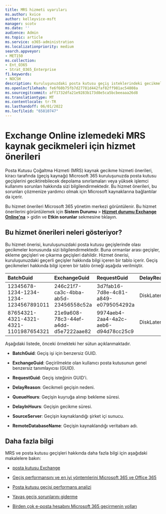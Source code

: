 ```yaml
---
title: MRS hizmeti uyarıları
ms.author: kvice
author: kelleyvice-msft
manager: scotv
ms.date: ''
audience: Admin
ms.topic: article
ms.service: o365-administration
ms.localizationpriority: medium
search.appveyor:
- MET150
ms.collection:
- Ent_O365
- Strat_O365_Enterprise
f1.keywords:
- NOCSH
description: Kuruluşunuzdaki posta kutusu geçiş isteklerindeki gecikmeleri izlemek için posta kutusu geçiş hizmeti önerilerini kullanın.
ms.openlocfilehash: fe6f60b75fb7d27781d442faf82ff981ac54808a
ms.sourcegitcommit: aff1732dfa21e9283b173d8e5ca5bcbeeaaa26d8
ms.translationtype: MT
ms.contentlocale: tr-TR
ms.lasthandoff: 06/01/2022
ms.locfileid: "65810747"
---
```

# <a name="service-advisories-for-mrs-source-delays-in-exchange-online-monitoring"></a>Exchange Online izlemedeki MRS kaynak gecikmeleri için hizmet önerileri

Posta Kutusu Çoğaltma Hizmeti (MRS) kaynak gecikme hizmeti önerileri, kiracı tarafında (geçiş kaynağı) Microsoft 365 kuruluşunuzda posta kutusu geçişlerini geciktirebilecek depolama sınırlamaları veya yüksek işlemci kullanımı sorunları hakkında sizi bilgilendirmektedir. Bu hizmet önerileri, bu sorunları çözmenize yardımcı olmak için Microsoft kaynaklarına bağlantılar da içerir.

Bu hizmet önerileri Microsoft 365 yönetim merkezi görüntülenir. Bu hizmet önerilerini görüntülemek için **Sistem Durumu** >  <a href="https://go.microsoft.com/fwlink/p/?linkid=842900" target="_blank">**Hizmet durumu Exchange Online'na**</a> >  gidin ve **Etkin sorunlar** sekmesine tıklayın.

## <a name="what-do-these-service-advisories-indicate"></a>Bu hizmet önerileri neleri gösteriyor?

Bu hizmet önerisi, kuruluşunuzdaki posta kutusu geçişlerinde olası gecikmeler konusunda sizi bilgilendirmektedir. Buna ormanlar arası geçişler, ekleme geçişleri ve çıkarma geçişleri dahildir. Hizmet önerisi, kuruluşunuzdaki geçerli geçişler hakkında bilgi içeren bir tablo içerir. Geçiş gecikmeleri hakkında bilgi içeren bir tablo örneği aşağıda verilmiştir.

| BatchGuid | ExchangeGuid | RequestGuid | DelayReason |QueuedHours | DelayInHours | Sourceserver | RemoteDatabaseName |
|:---------|:---------|:---------|:---------|:---------|:---------|:---------|:---------|
|12345678-1234-1234-1234-1234567891011|246c21f7-ca3c-4bba-ab5d-23456558c52a|3d7fab16-7d8e-4c81-a849-e0795054292a|DiskLatency|35.2|27.3|RD1GBL01EXCH003|GBL01EDAG001-db002|
|87654321-4321-4321-4321-1101987654321|21e9a608-78c3-44ef-a4dd-d5e7222aae82|9974aeb4-2aa4-4a2c-aeb6-d94d78cc25c9|DiskLatency|0.4|0.9|RD1GBL01EXCH010|GBL01EDAG010-db003|

Aşağıdaki listede, önceki örnekteki her sütun açıklanmaktadır.

- **BatchGuid**: Geçiş işi için benzersiz GUID.

- **ExchangeGuid**: Geçirilmekte olan kullanıcı posta kutusunun genel benzersiz tanımlayıcısı (GUID).

- **RequestGuid**: Geçiş isteğinin GUID'i.

- **DelayReason**: Gecikmeli geçişin nedeni.

- **QueueHours**: Geçişin kuyruğa alınıp bekleme süresi.

- **DelayInHours**: Geçişin gecikme süresi.

- **SourceServer**: Geçişin kaynaklandığı şirket içi sunucu.

- **RemoteDatabaseName**: Geçişin kaynaklandığı veritabanı adı.

## <a name="more-information"></a>Daha fazla bilgi

MRS ve posta kutusu geçişleri hakkında daha fazla bilgi için aşağıdaki makalelere bakın:

- [posta kutusu Exchange](/exchange/recipients/mailbox-moves)

- [Geçiş performansını ve en iyi yöntemlerini Microsoft 365 ve Office 365](/exchange/mailbox-migration/office-365-migration-best-practices)

- [Posta kutusu geçişi performans analizi](https://techcommunity.microsoft.com/t5/exchange-team-blog/mailbox-migration-performance-analysis/ba-p/587134)

- [Yavaş geçiş sorunlarını giderme](https://techcommunity.microsoft.com/t5/exchange-team-blog/troubleshooting-slow-migrations/ba-p/1795706)

- [Birden çok e-posta hesabını Microsoft 365 geçirmenin yolları](/exchange/mailbox-migration/mailbox-migration)

